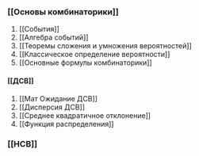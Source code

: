 
### [[Основы комбинаторики]]
1. [[События]]
2. [[Алгебра событий]]
3. [[Теоремы сложения и умножения вероятностей]]
4. [[Классическое определение вероятности]]
5. [[Основные формулы комбинаторики]]



#### [[ДСВ]]

1. [[Мат Ожидание ДСВ]]
2. [[Дисперсия ДСВ]]
3. [[Среднее квадратичное отклонение]]
4. [[Функция распределения]]

### [[НСВ]]


